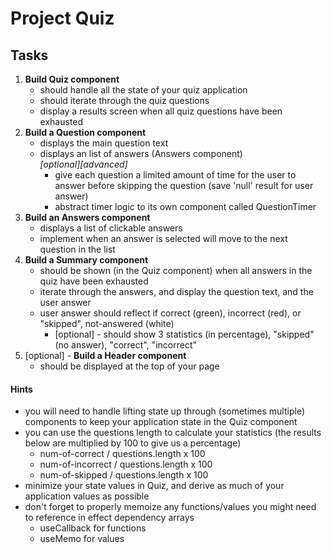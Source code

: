 # Project Quiz

## Tasks

1. **Build Quiz component**
   - should handle all the state of your quiz application
   - should iterate through the quiz questions
   - display a results screen when all quiz questions have been exhausted
1. **Build a Question component**
   - displays the main question text
   - displays an list of answers (Answers component)
     <br />
     _[optional][advanced]_
     - give each question a limited amount of time for the user to answer before skipping the question (save 'null' result for user answer)
     - abstract timer logic to its own component called QuestionTimer
1. **Build an Answers component**
   - displays a list of clickable answers
   - implement when an answer is selected will move to the next question in the list
1. **Build a Summary component**
   - should be shown (in the Quiz component) when all answers in the quiz have been exhausted
   - iterate through the answers, and display the question text, and the user answer
   - user answer should reflect if correct (green), incorrect (red), or "skipped", not-answered (white)
     - [optional] - should show 3 statistics (in percentage), "skipped" (no answer), "correct", "incorrect"
1. [optional] - **Build a Header component**
   - should be displayed at the top of your page

#### Hints

- you will need to handle lifting state up through (sometimes multiple) components to keep your application state in the Quiz component
- you can use the questions length to calculate your statistics (the results below are multiplied by 100 to give us a percentage)
  - num-of-correct / questions.length x 100
  - num-of-incorrect / questions.length x 100
  - num-of-skipped / questions.length x 100
- minimize your state values in Quiz, and derive as much of your application values as possible
- don't forget to properly memoize any functions/values you might need to reference in effect dependency arrays
  - useCallback for functions
  - useMemo for values
